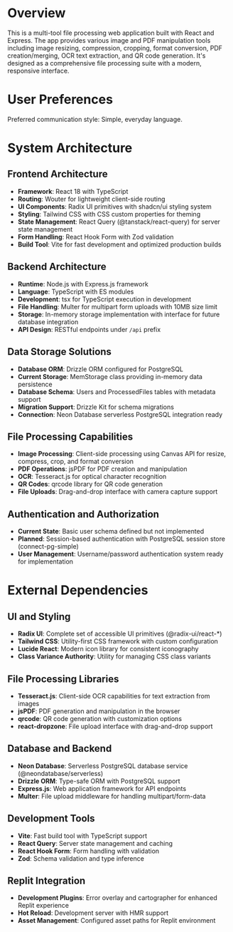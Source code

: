 # Overview

This is a multi-tool file processing web application built with React and Express. The app provides various image and PDF manipulation tools including image resizing, compression, cropping, format conversion, PDF creation/merging, OCR text extraction, and QR code generation. It's designed as a comprehensive file processing suite with a modern, responsive interface.

# User Preferences

Preferred communication style: Simple, everyday language.

# System Architecture

## Frontend Architecture
- **Framework**: React 18 with TypeScript
- **Routing**: Wouter for lightweight client-side routing
- **UI Components**: Radix UI primitives with shadcn/ui styling system
- **Styling**: Tailwind CSS with CSS custom properties for theming
- **State Management**: React Query (@tanstack/react-query) for server state management
- **Form Handling**: React Hook Form with Zod validation
- **Build Tool**: Vite for fast development and optimized production builds

## Backend Architecture
- **Runtime**: Node.js with Express.js framework
- **Language**: TypeScript with ES modules
- **Development**: tsx for TypeScript execution in development
- **File Handling**: Multer for multipart form uploads with 10MB size limit
- **Storage**: In-memory storage implementation with interface for future database integration
- **API Design**: RESTful endpoints under `/api` prefix

## Data Storage Solutions
- **Database ORM**: Drizzle ORM configured for PostgreSQL
- **Current Storage**: MemStorage class providing in-memory data persistence
- **Database Schema**: Users and ProcessedFiles tables with metadata support
- **Migration Support**: Drizzle Kit for schema migrations
- **Connection**: Neon Database serverless PostgreSQL integration ready

## File Processing Capabilities
- **Image Processing**: Client-side processing using Canvas API for resize, compress, crop, and format conversion
- **PDF Operations**: jsPDF for PDF creation and manipulation
- **OCR**: Tesseract.js for optical character recognition
- **QR Codes**: qrcode library for QR code generation
- **File Uploads**: Drag-and-drop interface with camera capture support

## Authentication and Authorization
- **Current State**: Basic user schema defined but not implemented
- **Planned**: Session-based authentication with PostgreSQL session store (connect-pg-simple)
- **User Management**: Username/password authentication system ready for implementation

# External Dependencies

## UI and Styling
- **Radix UI**: Complete set of accessible UI primitives (@radix-ui/react-*)
- **Tailwind CSS**: Utility-first CSS framework with custom configuration
- **Lucide React**: Modern icon library for consistent iconography
- **Class Variance Authority**: Utility for managing CSS class variants

## File Processing Libraries
- **Tesseract.js**: Client-side OCR capabilities for text extraction from images
- **jsPDF**: PDF generation and manipulation in the browser
- **qrcode**: QR code generation with customization options
- **react-dropzone**: File upload interface with drag-and-drop support

## Database and Backend
- **Neon Database**: Serverless PostgreSQL database service (@neondatabase/serverless)
- **Drizzle ORM**: Type-safe ORM with PostgreSQL support
- **Express.js**: Web application framework for API endpoints
- **Multer**: File upload middleware for handling multipart/form-data

## Development Tools
- **Vite**: Fast build tool with TypeScript support
- **React Query**: Server state management and caching
- **React Hook Form**: Form handling with validation
- **Zod**: Schema validation and type inference

## Replit Integration
- **Development Plugins**: Error overlay and cartographer for enhanced Replit experience
- **Hot Reload**: Development server with HMR support
- **Asset Management**: Configured asset paths for Replit environment